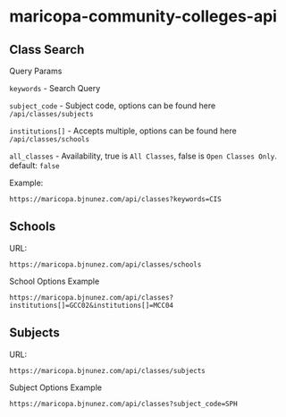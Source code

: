 # maricopa-community-colleges-api

## Class Search

Query Params

`keywords` - Search Query

`subject_code` - Subject code, options can be found here `/api/classes/subjects`

`institutions[]` - Accepts multiple, options can be found here `/api/classes/schools`

`all_classes` - Availability, true is `All Classes`, false is `Open Classes Only`. default: `false`

Example:
```
https://maricopa.bjnunez.com/api/classes?keywords=CIS
```

## Schools

URL:
```
https://maricopa.bjnunez.com/api/classes/schools
```

School Options Example
```
https://maricopa.bjnunez.com/api/classes?institutions[]=GCC02&institutions[]=MCC04
```

## Subjects

URL:
```
https://maricopa.bjnunez.com/api/classes/subjects
```

Subject Options Example
```
https://maricopa.bjnunez.com/api/classes?subject_code=SPH
```
